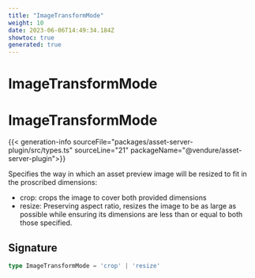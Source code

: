 ```yaml
---
title: "ImageTransformMode"
weight: 10
date: 2023-06-06T14:49:34.184Z
showtoc: true
generated: true
---
```

<!-- This file was generated from the Vendure source. Do not modify. Instead, re-run the "docs:build" script -->

# ImageTransformMode
<div class="symbol">


# ImageTransformMode

{{< generation-info sourceFile="packages/asset-server-plugin/src/types.ts" sourceLine="21" packageName="@vendure/asset-server-plugin">}}

Specifies the way in which an asset preview image will be resized to fit in the
proscribed dimensions:

* crop: crops the image to cover both provided dimensions
* resize: Preserving aspect ratio, resizes the image to be as large as possible
while ensuring its dimensions are less than or equal to both those specified.

## Signature

```TypeScript
type ImageTransformMode = 'crop' | 'resize'
```
</div>
